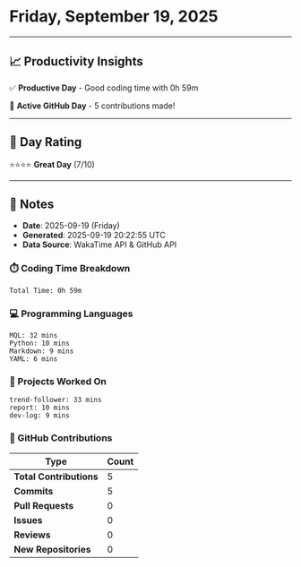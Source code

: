 # Friday, September 19, 2025

---

## 📈 Productivity Insights

✅ **Productive Day** - Good coding time with 0h 59m

🚀 **Active GitHub Day** - 5 contributions made!

---

## 🎯 Day Rating

⭐⭐⭐⭐ **Great Day** (7/10)

---

## 📝 Notes

- **Date**: 2025-09-19 (Friday)
- **Generated**: 2025-09-19 20:22:55 UTC
- **Data Source**: WakaTime API & GitHub API


### ⏱️ Coding Time Breakdown

```
Total Time: 0h 59m
```

### 💻 Programming Languages

```
MQL: 32 mins
Python: 10 mins
Markdown: 9 mins
YAML: 6 mins
```

### 📂 Projects Worked On

```
trend-follower: 33 mins
report: 10 mins
dev-log: 9 mins

```


### 🐙 GitHub Contributions

| Type | Count |
|------|-------|
| **Total Contributions** | 5 |
| **Commits** | 5 |
| **Pull Requests** | 0 |
| **Issues** | 0 |
| **Reviews** | 0 |
| **New Repositories** | 0 |

